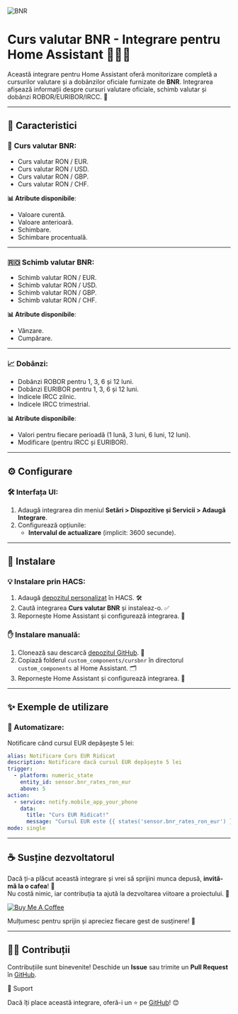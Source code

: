 ![BNR](https://github.com/user-attachments/assets/a2f7ae7c-6ca0-4c8d-b5f0-3c0f6517fefc)

# Curs valutar BNR - Integrare pentru Home Assistant 🏦🇷🇴

Această integrare pentru Home Assistant oferă monitorizare completă a cursurilor valutare și a dobânzilor oficiale furnizate de **BNR**. Integrarea afișează informații despre cursuri valutare oficiale, schimb valutar și dobânzi ROBOR/EURIBOR/IRCC. 🚀

---

## 🌟 Caracteristici

### 🏦 **Curs valutar BNR**:
-  Curs valutar RON / EUR.
-  Curs valutar RON / USD.
-  Curs valutar RON / GBP.
-  Curs valutar RON / CHF.

**📊 Atribute disponibile**:
  - Valoare curentă.
  - Valoare anterioară.
  - Schimbare.
  - Schimbare procentuală.

---

### 🇷🇴 **Schimb valutar BNR**:
-  Schimb valutar RON / EUR.
-  Schimb valutar RON / USD.
-  Schimb valutar RON / GBP.
-  Schimb valutar RON / CHF.

**📊 Atribute disponibile**:
  - Vânzare.
  - Cumpărare.

---

### 📈 **Dobânzi**:
-  Dobânzi ROBOR pentru 1, 3, 6 și 12 luni.
-  Dobânzi EURIBOR pentru 1, 3, 6 și 12 luni.
-  Indicele IRCC zilnic.
-  Indicele IRCC trimestrial.

**📊 Atribute disponibile**:
  - Valori pentru fiecare perioadă (1 lună, 3 luni, 6 luni, 12 luni).
  - Modificare (pentru IRCC și EURIBOR).

---

## ⚙️ Configurare

### 🛠️ Interfața UI:
1. Adaugă integrarea din meniul **Setări > Dispozitive și Servicii > Adaugă Integrare**.
2. Configurează opțiunile:
   - **Intervalul de actualizare** (implicit: 3600 secunde).

---

## 🚀 Instalare

### 💡 Instalare prin HACS:
1. Adaugă [depozitul personalizat](https://github.com/cnecrea/cursbnr) în HACS. 🛠️
2. Caută integrarea **Curs valutar BNR** și instaleaz-o. ✅
3. Repornește Home Assistant și configurează integrarea. 🔄

### ✋ Instalare manuală:
1. Clonează sau descarcă [depozitul GitHub](https://github.com/cnecrea/cursbnr). 📂
2. Copiază folderul `custom_components/cursbnr` în directorul `custom_components` al Home Assistant. 🗂️
3. Repornește Home Assistant și configurează integrarea. 🔧

---

## ✨ Exemple de utilizare

### 🔔 Automatizare:
Notificare când cursul EUR depășește 5 lei:

```yaml
alias: Notificare Curs EUR Ridicat
description: Notificare dacă cursul EUR depășește 5 lei
trigger:
  - platform: numeric_state
    entity_id: sensor.bnr_rates_ron_eur
    above: 5
action:
  - service: notify.mobile_app_your_phone
    data:
      title: "Curs EUR Ridicat!"
      message: "Cursul EUR este {{ states('sensor.bnr_rates_ron_eur') }} lei."
mode: single
```
---

## ☕ Susține dezvoltatorul

Dacă ți-a plăcut această integrare și vrei să sprijini munca depusă, **invită-mă la o cafea**! 🫶  
Nu costă nimic, iar contribuția ta ajută la dezvoltarea viitoare a proiectului. 🙌  

[![Buy Me A Coffee](https://img.shields.io/badge/Buy%20Me%20A%20Coffee-Susține%20dezvoltatorul-orange?style=for-the-badge&logo=buy-me-a-coffee)](https://buymeacoffee.com/cnecrea)

Mulțumesc pentru sprijin și apreciez fiecare gest de susținere! 🤗

--- 
## 🧑‍💻 Contribuții

Contribuțiile sunt binevenite! Deschide un **Issue** sau trimite un **Pull Request** în [GitHub](https://github.com/cnecrea/cursbnr/issues).

🌟 Suport

Dacă îți place această integrare, oferă-i un ⭐ pe [GitHub](https://github.com/cnecrea/cursbnr)! 😊
